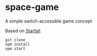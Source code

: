 # space-game

A simple switch-accessible game concept

Based on
[Starfall](https://github.com/mariyadavydova/starfall-phaser3-typescript).

```
git clone
npm install
npm start
```
